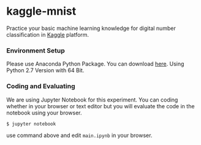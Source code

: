 kaggle-mnist
============

Practice your basic machine learning knowledge for digital number classification in [Kaggle](https://www.kaggle.com/) platform.

### Environment Setup

Please use Anaconda Python Package. You can download [here](https://www.continuum.io/downloads). Using Python 2.7 Version with 64 Bit.

### Coding and Evaluating

We are using Jupyter Notebook for this experiment. You can coding whether in your browser or text editor but you will evaluate the code in the notebook using your browser.

```
$ jupyter notebook
```

use command above and edit `main.ipynb` in your browser.
